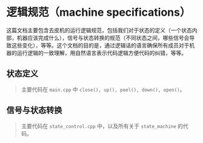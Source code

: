 # 逻辑规范（machine specifications）

这篇文档主要包含去皮机的运行逻辑规范，包括我们对于状态的定义（一个状态内部，机器应该完成什么），信号与状态转换的规范（不同状态之间，哪些信号会导致这些变化），等等。这个文档的目的是，通过逻辑话的语言确保所有成员对于机器的运行逻辑的一致理解，用自然语言表示代码逻辑方便代码的纠错，等等。

## 状态定义
> 主要代码在 `main.cpp` 中 `close(), up(), peel(), down(), open()`。

## 信号与状态转换
> 主要代码在 `state_control.cpp` 中，以及所有关于 `state_machine` 的代码。
